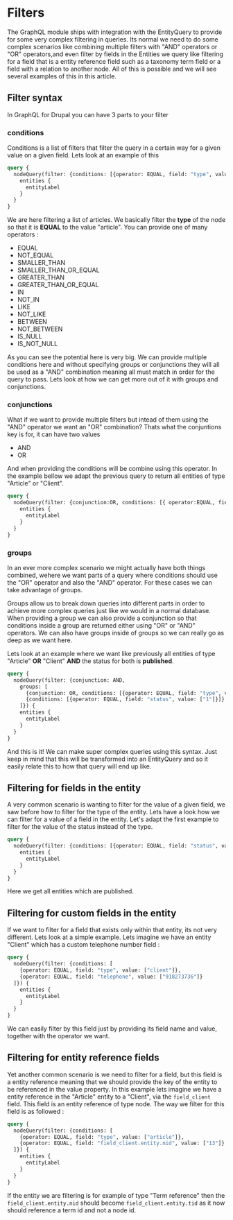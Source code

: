 # Filters

The GraphQL module ships with integration with the EntityQuery to provide for some very complex filtering in queries. Its normal we need to do some complex scenarios like combining multiple filters with "AND" operators or "OR" operators,and even filter by fields in the Entities we query like filtering for a field that is a entity reference field such as a taxonomy term field or a field with a relation to another node. All of this is possible and we will see several examples of this in this article.

## Filter syntax

In GraphQL for Drupal you can have 3 parts to your filter

### conditions

Conditions is a list of filters that filter the query in a certain way for a given value on a given field. Lets look at an example of this

```graphql
query {
  nodeQuery(filter: {conditions: [{operator: EQUAL, field: "type", value: ["article"]}]}) {
    entities {
      entityLabel
    }
  }
}
```

We are here filtering a list of articles. We basically filter the **type** of the node so that it is **EQUAL** to the value "article". You can provide one of many operators :

* EQUAL
* NOT\_EQUAL
* SMALLER\_THAN
* SMALLER\_THAN\_OR\_EQUAL
* GREATER\_THAN
* GREATER\_THAN\_OR\_EQUAL
* IN
* NOT\_IN
* LIKE
* NOT\_LIKE
* BETWEEN
* NOT\_BETWEEN
* IS\_NULL
* IS\_NOT\_NULL

As you can see the potential here is very big. We can provide multiple conditions here and without specifying groups or conjunctions they will all be used as a "AND" combination meaning all must match in order for the query to pass. Lets look at how we can get more out of it with groups and conjunctions.

### conjunctions

What if we want to provide multiple filters but intead of them using the "AND" operator we want an "OR" combination? Thats what the conjuntions key is for, it can have two values

* AND
* OR

And when providing the conditions will be combine using this operator. In the example bellow we adapt the previous query to return all entities of type "Article" or "Client".

```graphql
query {
  nodeQuery(filter: {conjunction:OR, conditions: [{ operator:EQUAL, field:"type", value:["article"] },{ operator:EQUAL, field:"type", value:["client"] }] }) {
    entities {
      entityLabel
    }
  }
}
```

### groups

In an ever more complex scenario we might actually have both things combined, wehere we want parts of a query where conditions should use the "OR" operator and also the "AND" operator. For these cases we can take advantage of groups.

Groups allow us to break down queries into different parts in order to achieve more complex queries just like we would in a normal database. When providing a group we can also provide a conjunction so that conditions inside a group are returned either using "OR" or "AND" operators. We can also have groups inside of groups so we can really go as deep as we want here.

Lets look at an example where we want like previously all entities of type "Article" **OR** "Client" **AND** the status for both is **published**.

```graphql
query {
  nodeQuery(filter: {conjunction: AND,
    groups: [
      {conjunction: OR, conditions: [{operator: EQUAL, field: "type", value: ["article"]}, {operator: EQUAL, field: "type", value: ["client"]}]},
      {conditions: [{operator: EQUAL, field: "status", value: ["1"]}]}
    ]}) {
    entities {
      entityLabel
    }
  }
}
```

And this is it! We can make super complex queries using this syntax. Just keep in mind that this will be transformed into an EntityQuery and so it easily relate this to how that query will end up like.

## Filtering for fields in the entity

A very common scenario is wanting to filter for the value of a given field, we saw before how to filter for the type of the entity. Lets have a look how we can filter for a value of a field in the entity. Let's adapt the first example to filter for the value of the status instead of the type.

```graphql
query {
  nodeQuery(filter: {conditions: [{operator: EQUAL, field: "status", value: ["1"]}]}) {
    entities {
      entityLabel
    }
  }
}
```

Here we get all entities which are published.

## Filtering for custom fields in the entity

If we want to filter for a field that exists only within that entity, its not very different. Lets look at a simple example. Lets imagine we have an entity "Client" which has a custom telephone number field :

```graphql
query {
  nodeQuery(filter: {conditions: [
    {operator: EQUAL, field: "type", value: ["client"]},
    {operator: EQUAL, field: "telephone", value: ["918273736"]}
  ]}) {
    entities {
      entityLabel
    }
  }
}
```

We can easily filter by this field just by providing its field name and value, together with the operator we want.

## Filtering for entity reference fields

Yet another common scenario is we need to filter for a field, but this field is a entity reference meaning that we should provide the key of the entity to be referenced in the value property. In this example lets imagine we have a entity reference in the "Article" entity to a "Client", via the `field_client` field. This field is an entity reference of type node. The way we filter for this field is as followed :

```graphql
query {
  nodeQuery(filter: {conditions: [
    {operator: EQUAL, field: "type", value: ["article"]},
    {operator: EQUAL, field: "field_client.entity.nid", value: ["13"]}
  ]}) {
    entities {
      entityLabel
    }
  }
}
```

If the entity we are filtering is for example of type "Term reference" then the `field_client.entity.nid` should become `field_client.entity.tid` as it now should reference a term id and not a node id.


